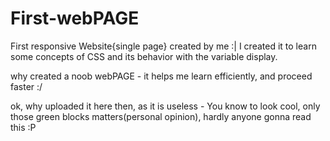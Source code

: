 # First-webPAGE
First responsive Website{single page} created by me :|
I created it to learn some concepts of CSS and its behavior with the variable display.

why created a noob webPAGE - it helps me learn efficiently, and proceed faster :/

ok, why uploaded it here then, as it is useless - You know to look cool, only those green blocks matters(personal opinion), hardly anyone gonna read this :P
